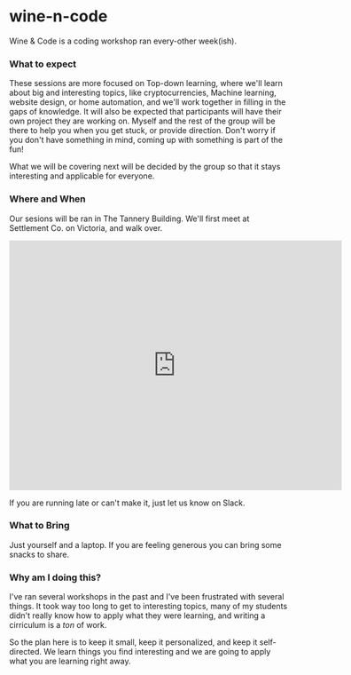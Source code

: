 # wine-n-code

Wine & Code is a coding workshop ran every-other week(ish).


### What to expect

These sessions are more focused on Top-down learning, where we'll learn about big and interesting topics, like cryptocurrencies, Machine learning, website design, or home automation, and we'll work together in filling in the gaps of knowledge. It will also be expected that participants will have their own project they are working on. Myself and the rest of the group will be there to help you when you get stuck, or provide direction. Don't worry if you don't have something in mind, coming up with something is part of the fun!

What we will be covering next will be decided by the group so that it stays interesting and applicable for everyone.


### Where and When
Our sesions will be ran in The Tannery Building. We'll first meet at Settlement Co. on Victoria, and walk over.

<iframe src="https://www.google.com/maps/embed?pb=!1m28!1m12!1m3!1d2896.4105287861425!2d-80.50050513419492!3d43.45202582343356!2m3!1f0!2f0!3f0!3m2!1i1024!2i768!4f13.1!4m13!3e6!4m5!1s0x882bf4f54a77c885%3A0x87488aacae94d543!2sSettlement+Co.%2C+1+Victoria+St+S%2C+Kitchener%2C+ON+N2G+1C2!3m2!1d43.4526879!2d-80.4980006!4m5!1s0x882bf4f565d4a1f1%3A0xce57f03d6df66125!2sThe+Tannery+Building%2C+Charles+Street+West%2C+Kitchener%2C+ON!3m2!1d43.4512978!2d-80.4981431!5e0!3m2!1sen!2sca!4v1508946729172" width="600" height="450" frameborder="0" style="border:0" allowfullscreen></iframe>

If you are running late or can't make it, just let us know on Slack.


### What to Bring
Just yourself and a laptop. If you are feeling generous you can bring some snacks to share.


### Why am I doing this?
I've ran several workshops in the past and I've been frustrated with several things. It took way too long to get to interesting topics, many of my students didn't really know how to apply what they were learning, and writing a cirriculum is a _ton_ of work.

So the plan here is to keep it small, keep it personalized, and keep it self-directed. We learn things you find interesting and we are going to apply what you are learning right away.
